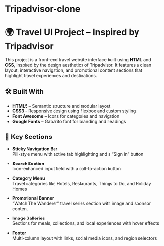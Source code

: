 # Tripadvisor-clone
# 🌍 Travel UI Project – Inspired by Tripadvisor

This project is a front-end travel website interface built using **HTML** and **CSS**, inspired by the design aesthetics of Tripadvisor. It features a clean layout, interactive navigation, and promotional content sections that highlight travel experiences and destinations.

## 🛠️ Built With

- **HTML5** – Semantic structure and modular layout
- **CSS3** – Responsive design using Flexbox and custom styling
- **Font Awesome** – Icons for categories and navigation
- **Google Fonts** – Gabarito font for branding and headings

## 📌 Key Sections

- **Sticky Navigation Bar**  
  Pill-style menu with active tab highlighting and a “Sign in” button

- **Search Section**  
  Icon-enhanced input field with a call-to-action button

- **Category Menu**  
  Travel categories like Hotels, Restaurants, Things to Do, and Holiday Homes

- **Promotional Banner**  
  “Watch The Wanderer” travel series section with image and sponsor content

- **Image Galleries**  
  Sections for meals, collections, and local experiences with hover effects

- **Footer**  
  Multi-column layout with links, social media icons, and region selectors

